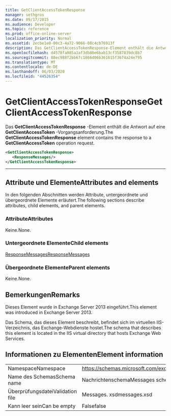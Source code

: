 ```yaml
---
title: GetClientAccessTokenResponse
manager: sethgros
ms.date: 09/17/2015
ms.audience: Developer
ms.topic: reference
ms.prod: office-online-server
localization_priority: Normal
ms.assetid: 2ecbe1e0-00c3-4a72-9066-08c4cb76913f
description: Das GetClientAccessTokenResponse-Element enthält die Antwort auf eine GetClientAccessToken-Vorgangsanforderung.
ms.openlocfilehash: d4578fa985a1af3db80e6bab13cf3587839dc8b7
ms.sourcegitcommit: 88ec988f2bb67c1866d06b361615f3674a24e795
ms.translationtype: MT
ms.contentlocale: de-DE
ms.lasthandoff: 06/03/2020
ms.locfileid: "44526354"
---
```

# <a name="getclientaccesstokenresponse"></a><span data-ttu-id="645a2-103">GetClientAccessTokenResponse</span><span class="sxs-lookup"><span data-stu-id="645a2-103">GetClientAccessTokenResponse</span></span>

<span data-ttu-id="645a2-104">Das **GetClientAccessTokenResponse** -Element enthält die Antwort auf eine **GetClientAccessToken** -Vorgangsanforderung.</span><span class="sxs-lookup"><span data-stu-id="645a2-104">The **GetClientAccessTokenResponse** element contains the response to a **GetClientAccessToken** operation request.</span></span> 
  
```XML
<GetClientAccessTokenResponse>
   <ResponseMessages/>
</GetClientAccessTokenResponse>
```

 ****
## <a name="attributes-and-elements"></a><span data-ttu-id="645a2-105">Attribute und Elemente</span><span class="sxs-lookup"><span data-stu-id="645a2-105">Attributes and elements</span></span>

<span data-ttu-id="645a2-106">In den folgenden Abschnitten werden Attribute, untergeordnete und übergeordnete Elemente erläutert.</span><span class="sxs-lookup"><span data-stu-id="645a2-106">The following sections describe attributes, child elements, and parent elements.</span></span>
  
### <a name="attributes"></a><span data-ttu-id="645a2-107">Attribute</span><span class="sxs-lookup"><span data-stu-id="645a2-107">Attributes</span></span>

<span data-ttu-id="645a2-108">Keine.</span><span class="sxs-lookup"><span data-stu-id="645a2-108">None.</span></span>
  
### <a name="child-elements"></a><span data-ttu-id="645a2-109">Untergeordnete Elemente</span><span class="sxs-lookup"><span data-stu-id="645a2-109">Child elements</span></span>

[<span data-ttu-id="645a2-110">ResponseMessages</span><span class="sxs-lookup"><span data-stu-id="645a2-110">ResponseMessages</span></span>](responsemessages.md)
  
### <a name="parent-elements"></a><span data-ttu-id="645a2-111">Übergeordnete Elemente</span><span class="sxs-lookup"><span data-stu-id="645a2-111">Parent elements</span></span>

<span data-ttu-id="645a2-112">Keine.</span><span class="sxs-lookup"><span data-stu-id="645a2-112">None.</span></span>
  
## <a name="remarks"></a><span data-ttu-id="645a2-113">Bemerkungen</span><span class="sxs-lookup"><span data-stu-id="645a2-113">Remarks</span></span>

<span data-ttu-id="645a2-114">Dieses Element wurde in Exchange Server 2013 eingeführt.</span><span class="sxs-lookup"><span data-stu-id="645a2-114">This element was introduced in Exchange Server 2013.</span></span>
  
<span data-ttu-id="645a2-115">Das Schema, das dieses Element beschreibt, befindet sich im virtuellen IIS-Verzeichnis, das Exchange-Webdienste hostet.</span><span class="sxs-lookup"><span data-stu-id="645a2-115">The schema that describes this element is located in the IIS virtual directory that hosts Exchange Web Services.</span></span>
  
## <a name="element-information"></a><span data-ttu-id="645a2-116">Informationen zu Elementen</span><span class="sxs-lookup"><span data-stu-id="645a2-116">Element information</span></span>

|||
|:-----|:-----|
|<span data-ttu-id="645a2-117">Namespace</span><span class="sxs-lookup"><span data-stu-id="645a2-117">Namespace</span></span>  <br/> |https://schemas.microsoft.com/exchange/services/2006/messages  <br/> |
|<span data-ttu-id="645a2-118">Name des Schemas</span><span class="sxs-lookup"><span data-stu-id="645a2-118">Schema name</span></span>  <br/> |<span data-ttu-id="645a2-119">Nachrichtenschema</span><span class="sxs-lookup"><span data-stu-id="645a2-119">Messages schema</span></span>  <br/> |
|<span data-ttu-id="645a2-120">Überprüfungsdatei</span><span class="sxs-lookup"><span data-stu-id="645a2-120">Validation file</span></span>  <br/> |<span data-ttu-id="645a2-121">Messages. xsd</span><span class="sxs-lookup"><span data-stu-id="645a2-121">messages.xsd</span></span>  <br/> |
|<span data-ttu-id="645a2-122">Kann leer sein</span><span class="sxs-lookup"><span data-stu-id="645a2-122">Can be empty</span></span>  <br/> |<span data-ttu-id="645a2-123">False</span><span class="sxs-lookup"><span data-stu-id="645a2-123">false</span></span>  <br/> |
   

